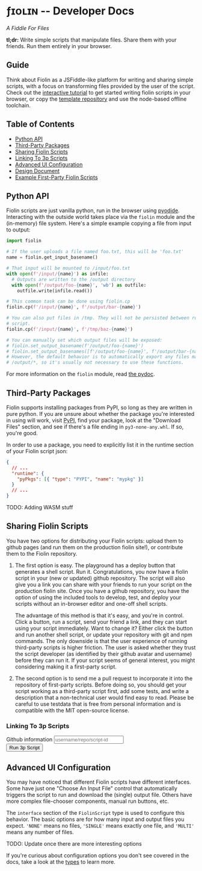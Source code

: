 # ƒɪᴏʟɪɴ -- Developer Docs

_A Fiddle For Files_

**tl;dr:** Write simple scripts that manipulate files. Share them with your
friends. Run them entirely in your browser.

## Guide

Think about Fiolin as a JSFiddle-like platform for writing and sharing simple
scripts, with a focus on transforming files provided by the user of the script.
Check out the [interactive tutorial](/playground) to get started writing fiolin
scripts in your browser, or copy the [template repository][fiolin-tmpl] and
use the node-based offline toolchain.

## Table of Contents

* [Python API](#python-api)
* [Third-Party Packages](#third-party-packages)
* [Sharing Fiolin Scripts](#sharing-fiolin-scripts)
* [Linking To 3p Scripts](#linking-3p-scripts)
* [Advanced UI Configuration](#advance-ui-configuration)
* [Design Document](/doc/design)
* [Example First-Party Fiolin Scripts][examples]

## Python API <a name="python-api"></a>

Fiolin scripts are just vanilla python, run in the browser using
[pyodide](https://pyodide.org). Interacting with the outside world takes place
via the `fiolin` module and the (in-memory) file system. Here's a simple example
copying a file from input to output:

```py
import fiolin

# If the user uploads a file named foo.txt, this will be 'foo.txt'
name = fiolin.get_input_basename()

# That input will be mounted to /input/foo.txt
with open(f'/input/{name}') as infile:
  # Outputs are written to the /output directory
  with open(f'/output/foo-{name}', 'wb') as outfile:
    outfile.write(infile.read())

# This common task can be done using fiolin.cp
fiolin.cp(f'/input/{name}', f'/output/bar-{name}')

# You can also put files in /tmp. They will not be persisted between runs of the
# script.
fiolin.cp(f'/input/{name}', f'/tmp/baz-{name}')

# You can manually set which output files will be exposed:
# fiolin.set_output_basename(f'/output/foo-{name}')
# fiolin.set_output_basenames([f'/output/foo-{name}', f'/output/bar-{name}'])
# However, the default behavior is to automatically export any files matching
# /output/*, so it's usually not necessary to use these functions.
```

For more information on the `fiolin` module, read [the pydoc](/doc/fiolin-module).

## Third-Party Packages <a name="third-party-packages"></a>

Fiolin supports installing packages from PyPI, so long as they are written in
pure python. If you are unsure about whether the package you're interested in
using will work, visit [PyPI](https://pypi.org), find your package, look at the
"Download Files" section, and see if there's a file ending in
`py3-none-any.whl`. If so, you're good.

In order to use a package, you need to explicitly list it in the runtime section
of your Fiolin script json:

```json
{
  // ...
  "runtime": {
    "pyPkgs": [{ "type": "PYPI", "name": "mypkg" }]
  }
  // ...
}
```

TODO: Adding WASM stuff

## Sharing Fiolin Scripts <a name="sharing-fiolin-scripts"></a>

You have two options for distributing your Fiolin scripts: upload them to github
pages (and run them on the production fiolin site!), or contribute them to the
Fiolin repository.

1. The first option is easy. The playground has a deploy button that generates
   a shell script. Run it. Congratulations, you now have a fiolin script in your
   (new or updated) github repository. The script will also give you a link you
   can share with your friends to run your script on the production fiolin site.
   Once you have a github repository, you have the option of using the included
   tools to develop, test, and deploy your scripts without an in-browser editor
   and one-off shell scripts.
   
   The advantage of this method is that it's easy, and you're in control. Click
   a button, run a script, send your friend a link, and they can start using
   your script immediately. Want to change it? Either click the button and run
   another shell script, or update your repository with git and npm commands.
   The only downside is that the user experience of running third-party scripts
   is higher friction. The user is asked whether they trust the script developer
   (as identified by their github avatar and username) before they can run it.
   If your script seems of general interest, you might considering making it a
   first-party script.

2. The second option is to send me a pull request to incorporate it into the
   repository of first-party scripts. Before doing so, you should get your
   script working as a third-party script first, add some tests, and write a
   description that a non-technical user would find easy to read. Please be
   careful to use testdata that is free from personal information and is
   compatible with the MIT open-source license.

### Linking To 3p Scripts <a name="linking-3p-scripts"></a>

<form id="form-3p" action="/third-party/" method="GET">
  <div class="flex-row-wrap">
    <label>
      Github information
      <input
        type="text" name="gh" required
        pattern="^[a-zA-Z0-9_\-]+/[a-zA-Z0-9_\-]+/[a-z0-9_\-]+$"
        placeholder="username/repo/script-id"
      />
    </label>
  </div>
  <div class="flex-row-wrap">
    <button type="submit">Run 3p Script</button>
  </div>
</form>

## Advanced UI Configuration <a name="advance-ui-configuration"></a>

You may have noticed that different Fiolin scripts have different interfaces.
Some have just one "Choose An Input File" control that automatically triggers
the script to run and download the (single) output file. Others have more
complex file-chooser components, manual run buttons, etc.

The `interface` section of the `FiolinScript` type is used to configure this
behavior. The basic options are for how many input and output files you expect.
`'NONE'` means no files, `'SINGLE'` means exactly one file, and `'MULTI'` means
any number of files.

TODO: Update once there are more interesting options

If you're curious about configuration options you don't see covered in the docs,
take a look at the [types](/doc/fiolin-script) to learn more.

[examples]: https://github.com/peterthenelson/fiolin/blob/main/fiols/
[fiolin-tmpl]: https://github.com/peterthenelson/fiolin-template